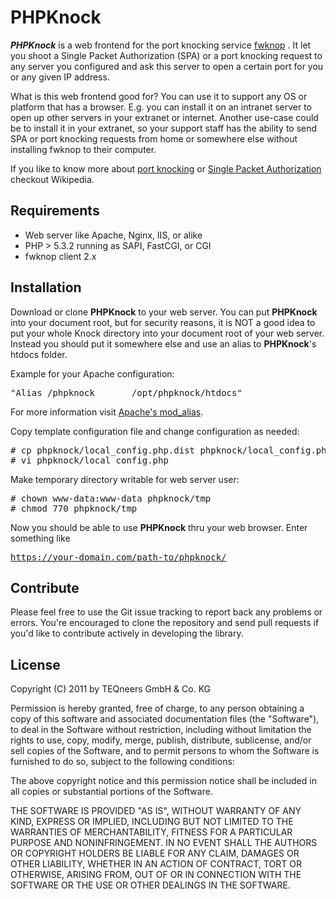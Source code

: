 PHPKnock
========

***PHPKnock*** is a web frontend for the port knocking service [fwknop](http://cipherdyne.org/fwknop/) . It let you shoot a Single Packet Authorization (SPA) or a port knocking request to any server you configured and ask this server to open a certain port for you or any given IP address.

What is this web frontend good for? You can use it to support any OS or platform that has a browser. E.g. you can install it on an intranet server to open up other servers in your extranet or internet. Another use-case could be to install it in your extranet, so your support staff has the ability to send SPA or port knocking requests from home or somewhere else without installing fwknop to their computer.

If you like to know more about [port knocking](http://en.wikipedia.org/wiki/Port_knocking) or [Single Packet Authorization](http://en.wikipedia.org/wiki/Single_Packet_Authorization) checkout Wikipedia.


Requirements
------------

- Web server like Apache, Nginx, IIS, or alike
- PHP > 5.3.2 running as SAPI, FastCGI, or CGI
- fwknop client 2.x


Installation
------------
Download or clone **PHPKnock** to your web server. You can put **PHPKnock** into your document root, but for security reasons, it is NOT a good idea to put your whole Knock directory into your document root of your web server. Instead you should put it somewhere else and use an alias to **PHPKnock**'s htdocs folder.

Example for your Apache configuration:
<pre>"Alias /phpknock		/opt/phpknock/htdocs"</pre>


For more information visit [Apache's mod_alias](http://httpd.apache.org/docs/2.2/mod/mod_alias.html#alias).

Copy template configuration file and change configuration as needed:

<pre>
# cp phpknock/local_config.php.dist phpknock/local_config.php
# vi phpknock/local_config.php
</pre>

Make temporary directory writable for web server user:

<pre>
# chown www-data:www-data phpknock/tmp
# chmod 770 phpknock/tmp
</pre>

Now you should be able to use **PHPKnock** thru your web browser. Enter something like <pre>https://your-domain.com/path-to/phpknock/</pre>


Contribute
----------

Please feel free to use the Git issue tracking to report back any problems or errors. You're encouraged to clone the repository and send pull requests if you'd like to contribute actively in developing the library.


License
-------

Copyright (C) 2011 by TEQneers GmbH & Co. KG

Permission is hereby granted, free of charge, to any person obtaining a copy of this software and associated documentation files (the "Software"), to deal in the Software without restriction, including without limitation the rights to use, copy, modify, merge, publish, distribute, sublicense, and/or sell copies of the Software, and to permit persons to whom the Software is furnished to do so, subject to the following conditions:

The above copyright notice and this permission notice shall be included in all copies or substantial portions of the Software.

THE SOFTWARE IS PROVIDED "AS IS", WITHOUT WARRANTY OF ANY KIND, EXPRESS OR IMPLIED, INCLUDING BUT NOT LIMITED TO THE WARRANTIES OF MERCHANTABILITY, FITNESS FOR A PARTICULAR PURPOSE AND NONINFRINGEMENT. IN NO EVENT SHALL THE AUTHORS OR COPYRIGHT HOLDERS BE LIABLE FOR ANY CLAIM, DAMAGES OR OTHER LIABILITY, WHETHER IN AN ACTION OF CONTRACT, TORT OR OTHERWISE, ARISING FROM, OUT OF OR IN CONNECTION WITH THE SOFTWARE OR THE USE OR OTHER DEALINGS IN THE SOFTWARE.

